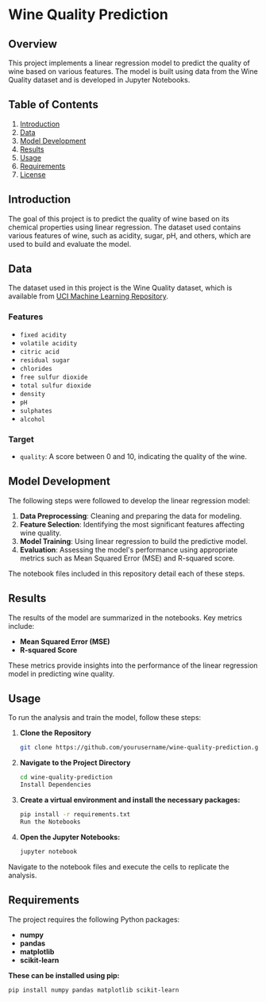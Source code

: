 # Wine Quality Prediction

## Overview

This project implements a linear regression model to predict the quality of wine based on various features. The model is built using data from the Wine Quality dataset and is developed in Jupyter Notebooks.

## Table of Contents

1. [Introduction](#introduction)
2. [Data](#data)
3. [Model Development](#model-development)
4. [Results](#results)
5. [Usage](#usage)
6. [Requirements](#requirements)
7. [License](#license)

## Introduction

The goal of this project is to predict the quality of wine based on its chemical properties using linear regression. The dataset used contains various features of wine, such as acidity, sugar, pH, and others, which are used to build and evaluate the model.

## Data

The dataset used in this project is the Wine Quality dataset, which is available from [UCI Machine Learning Repository](https://archive.ics.uci.edu/ml/datasets/wine+quality). 

### Features

- `fixed acidity`
- `volatile acidity`
- `citric acid`
- `residual sugar`
- `chlorides`
- `free sulfur dioxide`
- `total sulfur dioxide`
- `density`
- `pH`
- `sulphates`
- `alcohol`

### Target

- `quality`: A score between 0 and 10, indicating the quality of the wine.

## Model Development

The following steps were followed to develop the linear regression model:

1. **Data Preprocessing**: Cleaning and preparing the data for modeling.
2. **Feature Selection**: Identifying the most significant features affecting wine quality.
3. **Model Training**: Using linear regression to build the predictive model.
4. **Evaluation**: Assessing the model's performance using appropriate metrics such as Mean Squared Error (MSE) and R-squared score.

The notebook files included in this repository detail each of these steps.

## Results

The results of the model are summarized in the notebooks. Key metrics include:

- **Mean Squared Error (MSE)**
- **R-squared Score**

These metrics provide insights into the performance of the linear regression model in predicting wine quality.

## Usage

To run the analysis and train the model, follow these steps:

1. **Clone the Repository**

   ```bash
   git clone https://github.com/yourusername/wine-quality-prediction.git
2. **Navigate to the Project Directory**

   ```bash
   cd wine-quality-prediction
   Install Dependencies
   
3. **Create a virtual environment and install the necessary packages:**

   ```bash
   pip install -r requirements.txt
   Run the Notebooks

4. **Open the Jupyter Notebooks:**

   ```bash
   jupyter notebook
Navigate to the notebook files and execute the cells to replicate the analysis.

## Requirements
The project requires the following Python packages:

- **numpy**
- **pandas**
- **matplotlib**
- **scikit-learn**

**These can be installed using pip:**
   
   ```bash
   pip install numpy pandas matplotlib scikit-learn 


